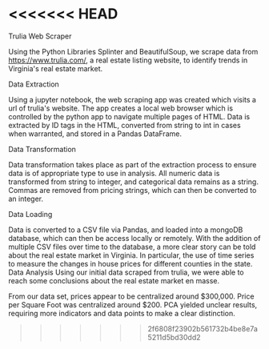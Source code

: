 <<<<<<< HEAD
=======
Trulia Web Scraper

Using the Python Libraries Splinter and BeautifulSoup, we scrape data from https://www.trulia.com/, a real estate listing website, to identify trends in Virginia's real estate market.

Data Extraction

Using a jupyter notebook, the web scraping app was created which visits a url of trulia's website. The app creates a local web browser which is controlled by the python app to navigate multiple pages of HTML. Data is extracted by ID tags in the HTML, converted from string to int in cases when warranted, and stored in a Pandas DataFrame.


Data Transformation

Data transformation takes place as part of the extraction process to ensure data is of appropriate type to use in analysis. All numeric data is transformed from string to integer, and categorical data remains as a string. Commas are removed from pricing strings, which can then be converted to an integer.


Data Loading

Data is converted to a CSV file via Pandas, and loaded into a mongoDB database, which can then be access locally or remotely. With the addition of multiple CSV files over time to the database, a more clear story can be told about the real estate market in Virginia. In particular, the use of time series to measure the changes in house prices for different counties in the state.
Data Analysis
Using our initial data scraped from trulia, we were able to reach some conclusions about the real estate market en masse.

From our data set, prices appear to be centralized around $300,000.
Price per Square Foot was centralized around $200.
PCA yielded unclear results, requiring more indicators and data points to make a clear distinction.
>>>>>>> 2f6808f23902b561732b4be8e7a5211d5bd30dd2
